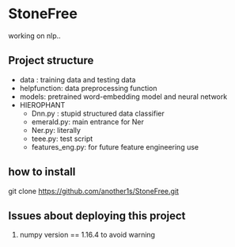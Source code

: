 # StoneFree
working on nlp..
## Project structure
* data : training data and testing data 
* helpfunction: data preprocessing function
* models: pretrained word-embedding model and neural network
* HIEROPHANT
    * Dnn.py : stupid structured data classifier
    * emerald.py: main entrance for Ner
    * Ner.py: literally 
    * teee.py: test script
    * features_eng.py: for future feature engineering use
## how to install
git clone https://github.com/another1s/StoneFree.git
## Issues about deploying this project
1. numpy version == 1.16.4 to avoid warning